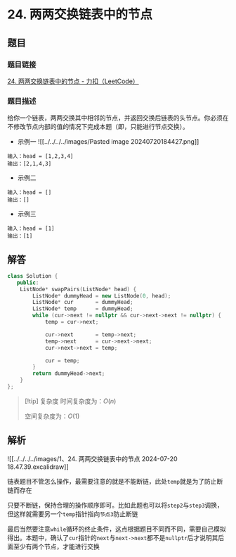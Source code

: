 # 24. 两两交换链表中的节点
## 题目

### 题目链接
[24. 两两交换链表中的节点 - 力扣（LeetCode）](https://leetcode.cn/problems/swap-nodes-in-pairs/submissions/548212111/)

### 题目描述
给你一个链表，两两交换其中相邻的节点，并返回交换后链表的头节点。你必须在不修改节点内部的值的情况下完成本题（即，只能进行节点交换）。

- 示例一
![[../../../../images/Pasted image 20240720184427.png]]
```text
输入：head = [1,2,3,4]
输出：[2,1,4,3]
```
- 示例二
```text
输入：head = []
输出：[]
```
- 示例三
```text
输入：head = [1]
输出：[1]
```



## 解答

```Cpp hl:7
class Solution {
   public:
    ListNode* swapPairs(ListNode* head) {
        ListNode* dummyHead = new ListNode(0, head);
        ListNode* cur       = dummyHead;
        ListNode* temp      = dummyHead;
        while (cur->next != nullptr && cur->next->next != nullptr) {
            temp = cur->next;

            cur->next       = temp->next;
            temp->next      = cur->next->next;
            cur->next->next = temp;

            cur = temp;
        }
        return dummyHead->next;
    }
};
```

>[!tip] 复杂度
>时间复杂度为：$O(n)$
>
>空间复杂度为：$O(1)$


## 解析

![[../../../../images/1、24. 两两交换链表中的节点 2024-07-20 18.47.39.excalidraw]]

链表题目不管怎么操作，最需要注意的就是不能断链，此处`temp`就是为了防止断链而存在

只要不断链，保持合理的操作顺序即可。比如此题也可以将`step2`与`step3`调换，但这样就需要另一个`temp`指针指向`节点3`防止断链

最后当然要注意`while`循环的终止条件，这点根据题目不同而不同，需要自己模拟得出。本题中，确认了`cur`指针的`next`与`next->next`都不是`nullptr`后才说明其后面至少有两个节点，才能进行交换